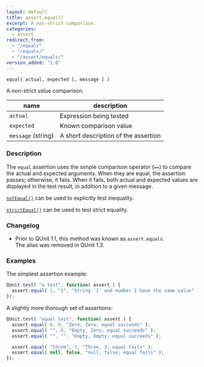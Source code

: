 ```yaml
---
layout: default
title: assert.equal()
excerpt: A non-strict comparison.
categories:
  - assert
redirect_from:
  - "/equal/"
  - "/equals/"
  - "/assert/equals/"
version_added: "1.0"
---
```


`equal( actual, expected [, message ] )`

A non-strict value comparison.

| name               | description                          |
|--------------------|--------------------------------------|
| `actual`           | Expression being tested              |
| `expected`         | Known comparison value               |
| `message` (string) | A short description of the assertion |

### Description

The `equal` assertion uses the simple comparison operator (`==`) to compare the actual and expected arguments. When they are equal, the assertion passes; otherwise, it fails. When it fails, both actual and expected values are displayed in the test result, in addition to a given message.

[`notEqual()`](./notEqual.md) can be used to explicitly test inequality.

[`strictEqual()`](./strictEqual.md) can be used to test strict equality.

### Changelog

* Prior to QUnit 1.1, this method was known as `assert.equals`.<br>The alias was removed in QUnit 1.3.

### Examples

The simplest assertion example:

```js
QUnit.test( "a test", function( assert ) {
  assert.equal( 1, "1", "String '1' and number 1 have the same value" );
});
```

A slightly more thorough set of assertions:

```js
QUnit.test( "equal test", function( assert ) {
  assert.equal( 0, 0, "Zero, Zero; equal succeeds" );
  assert.equal( "", 0, "Empty, Zero; equal succeeds" );
  assert.equal( "", "", "Empty, Empty; equal succeeds" );

  assert.equal( "three", 3, "Three, 3; equal fails" );
  assert.equal( null, false, "null, false; equal fails" );
});
```
